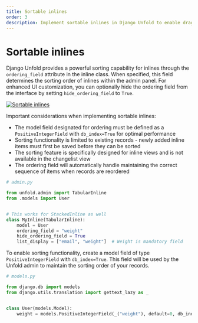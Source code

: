 ```yaml
---
title: Sortable inlines
order: 3
description: Implement sortable inlines in Django Unfold to enable drag-and-drop reordering of inline items, with customizable ordering fields and UI options for both TabularInline and StackedInline components.
---
```


# Sortable inlines

Django Unfold provides a powerful sorting capability for inlines through the `ordering_field` attribute in the inline class. When specified, this field determines the sorting order of inlines within the admin panel. For enhanced UI customization, you can optionally hide the ordering field from the interface by setting `hide_ordering_field` to `True`.

[![Sortable inlines](/static/docs/inlines/sortable-inlines.webp)](/static/docs/tabs/sortable-inlines.webp)


Important considerations when implementing sortable inlines:

- The model field designated for ordering must be defined as a `PositiveIntegerField` with `db_index=True` for optimal performance
- Sorting functionality is limited to existing records - newly added inline items must first be saved before they can be sorted
- The sorting feature is specifically designed for inline views and is not available in the changelist view
- The ordering field will automatically handle maintaining the correct sequence of items when records are reordered

```python
# admin.py

from unfold.admin import TabularInline
from .models import User


# This works for StackedInline as well
class MyInline(TabularInline):
    model = User
    ordering_field = "weight"
    hide_ordering_field = True
    list_display = ["email", "weight"]  # Weight is mandatory field
```

To enable sorting functionality, create a model field of type `PositiveIntegerField` with `db_index=True`. This field will be used by the Unfold admin to maintain the sorting order of your records.

```python
# models.py

from django.db import models
from django.utils.translation import gettext_lazy as _


class User(models.Model):
    weight = models.PositiveIntegerField(_("weight"), default=0, db_index=True)
```
